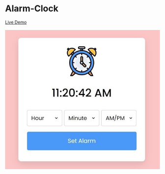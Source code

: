 # Alarm-Clock
<a href="https://akki4feb95.github.io/Alarm-Clock/">Live Demo</a>
<br>
<br>
<img src="Alarm3.jpg" alt="Demo">
